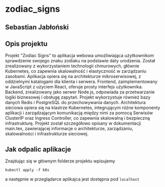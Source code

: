 # zodiac_signs

## Sebastian Jabłoński

## Opis projektu

Projekt "Zodiac Signs" to aplikacja webowa umożliwiająca użytkownikom sprawdzenie swojego znaku zodiaku na podstawie daty urodzenia. Został zrealizowany z wykorzystaniem technologii chmurowych, głównie Kubernetes, co zapewnia skalowalność i elastyczność w zarządzaniu zasobami. Aplikacja opiera się na architekturze mikroserwisowej, z oddzielnymi katalogami dla klienta i serwera. Frontend, zaimplementowany w JavaScript z użyciem React, oferuje prosty interfejs użytkownika. Backend, zrealizowany jako serwer Node.js, odpowiada za przetwarzanie logiki biznesowej i obsługę zapytań. Projekt wykorzystuje również bazy danych Redis i PostgreSQL do przechowywania danych. Architektura sieciowa opiera się na klastrze Kubernetes, integrującym różne komponenty aplikacji i zarządzającym komunikacją między nimi za pomocą Serwisów ClusterIP oraz Ingress Controller, co zapewnia skalowalną i bezpieczną infrastrukturę. Projekt został szczegółowo opisany w dokumentacji main.tex, zawierającej informacje o architekturze, zarządzaniu, skalowalności i infrastrukturze sieciowej.

## Jak odpalic aplikacje

Znajdując się w głównym folderze projektu wpisujemy

`kubectl apply -f k8s`

a następnie w przeglądarce aplikajca jest dostępna pod `localhost`
